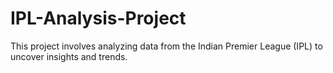 # IPL-Analysis-Project
This project involves analyzing data from the Indian Premier League (IPL) to uncover insights and trends.
